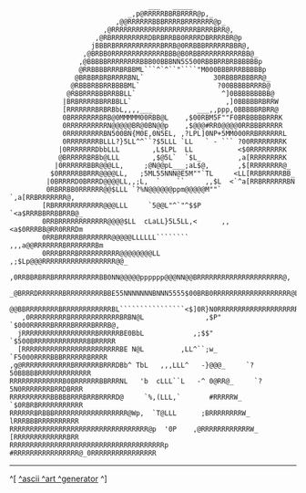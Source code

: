 
     
     
                                      ___   _____
                                 _,p@RRRRRBBRBRRRR@p,_
                              ,@@RRRRRRBBBRRRRBRRRRRRR@p_
                           ,@RRRRRRRRRRRRRRRRRRRRRBRRRBRR@,
                         ,@RBRRRRRRRRRDBRBRRBB0RRRRDBRRRRBR@p
                        jBBBRBRRRRRRRRRRRBRRB@0RRBBBRRRRRRBBR@,
                      ,@BRBB0RRRRRRRRRRRRRBBB@B0RBBRRRRRRRRRRBB@_
                     ,@BBBBBRRRRRRRRBBB00BBBNN5S500RBBBRRBRBBBBBBp
                     @RRBBBBRRRBRBBML```^`^``"````"M000BBBRRRBBBBBp
                    @BRBBRBRBRRRRBNL`                 30RBBBRBBBRR@_
                   @RBBBRBBRRBBBBML`                   ?00BBBBBRRRB@
                  @RBBRRRBBBRRBBLL`                     ^]0BBBBBBBBB@
                 |BRBRRRRBBRRBBLL`                       ,]0BBBBBRBRRW
                 [RRRRRRRBRBRBbL,,,,___           ___,,ppp,0BBBBBRBRR@
                 0BRRRRRRRBRB@0MMMMM00RBB@L    ,$00RBM5F""F0BRBBBBBRRRK
                 0RRRRRRRRRRN@@@@@BR@0BN@@p    ,$@@@#RR0@@@@0RRBBBRRRRR
                 0RRRRRRRRRBN500BN{M0E,0N5EL, ,?LPL]0NP+5MM000RRBRRRRRRL
                 0RRRRRRRRBLLL?}5LL^^``?$5LLL `LL   ` - ``` ?00RRRRRRRRK
                |0RRRRRRRDbbLLL        ,L$LPL  LL           <$0RRRRRRRRK
                @BRRRRRBRBb@LLL        ,$@5L`  `$L_         ,a[RRRRRRRRK
               |0RRRRRRBBR@@@LL,     ;@N@@pL___;aL$@,       ,$[RRRRRRRR@_
              $0RRRRRBBRRR@@@@LL,   ;5ML55NNN@E5M""`TL     <LL[RRBRRRRRBB_
             |0BRRRRD0BRRRD@@@@LL,,;L,  `    ``     ,,$L  <`^a[RRBRRRRRRBN
             0RBRRBB0RRRRRR@@$LLL `?%N@@@@@@ppm@@@@@M""`   `,a[RRBRRRRRRR@,
            [RBRRRRRRRRRRRR@@@LLL     `5@@L"^`"^$$P       `<a$RRRBBRRBBRRB@_
            0RRBRRRRRRRRRRRR@@@@$LL  cLaLL}5L5LL,<      ,,<a$0RRRBB@RR0RRRDm
            0RRBRRRRRBRRRRRRR@@@@@LLLLLL````````      ,,,a@@RRRRRRRBRRRRRRRBm
            0RRRBRRRBRRRRRRRRRR@@@@@@@@LL         ,;$Lp@@@RRRRRRRRRRRRRRRRRR@@_
           ,0RRBBRBRRBRRRRRRRRRRRBB0NN@@@@@pppppp@@@NN@@BRRRRRRRRRRRRRRRRRRRRR@,
          _@BRRRDRRRRRRBRRRRRRRRRBBE55NNNNNNNBNNN5555$00BRB0RRRRRRRRRRRRRRRRRRR@L
         @@BBRRRRRRRRBRRRRRRRRRRRRBL````````````````<$]0R}N0RRRRRRRRRRRRRRRRRRRRR@_
       ,0RRRRRRRRRBRRRRRRRRRRRRBRBN@L               ,$P" `$000RRRRRBRRRRBRRRRBRRRB@,
      jRRRRRRRRRRRRRRRRRRBRRRRRBE0BbL            ,;$$"    `$500BRRRRRRRRRRRRRBBRRRRR
      [RRRRRRRRRRRRRRRRRRRRRRRRBE N@L         ,LL^``;w_     `F5000RRRRBBBRRRRRRBRRRR
    ,g@RRRRRRRRRRRRBRRRRRRBRRRDBb^ TbL   ,,,LLL^   -}@@@_     `?50BBBBBRRRRRRRRRRRRR
    RRRRRRRRRRRRRB0BRRRRRRBBRRRNL   'b  cLLL``L   -^ 0@RR@_     `?5N0RRRRRRRBRRDBRRR
    RRRRRRRRRRBBBBBRRRBRRBRRRRD@     `%,(LLL,`       #RRRRRW_     `$0RBRBRRRRRRRRRRR
    RRRRRRBRBBBRRRRRRRRRRRRRRRRRR@Wp,  `T@LLL      ;BRRRRRRRRW_    lRRRBBBRRRRRRRRRR
    RRRRRRRRRRRRRRRRRRRRRRRRRRRRRRRRRR@p  '0P    ,@RRRRRRRRRRRRW_  [RRRRRRRRRRRRRBRR
    RRRRRRRRRRRRRRRRRRRRRRRRRRRRRRRRRRRRRRp     #RRRRRRRRRRRRRRRR@_0RRRRRRRRRRRRRRRR
    
---
^[ [^ascii ^art ^generator](http://asciiart.club) ^] 
                                                       